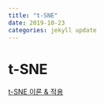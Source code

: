 ```yaml
---
title: "t-SNE"
date: 2019-10-23
categories: jekyll update
---
```

# t-SNE

[t-SNE 이론 & 적용](https://lovit.github.io/nlp/representation/2018/09/28/tsne/)
